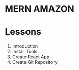 # MERN AMAZON

# Lessons

1. Introduction
2. Install Tools
3. Create React App
4. Create Git Repository
